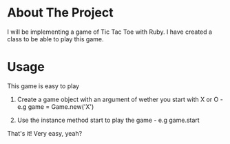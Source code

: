 # About The Project

I will be implementing a game of Tic Tac Toe with Ruby. I have created a class to be able to play this game.

# Usage

This game is easy to play

1. Create a game object with an argument of wether you start with X or O - e.g game = Game.new('X')

2. Use the instance method start to play the game - e.g game.start

That's it! Very easy, yeah?
